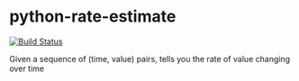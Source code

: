 python-rate-estimate
====================

[![Build Status](https://secure.travis-ci.org/msabramo/python-rate-estimate.png?branch=master)](http://travis-ci.org/msabramo/python-rate-estimate)

Given a sequence of (time, value) pairs, tells you the rate of value changing over time
